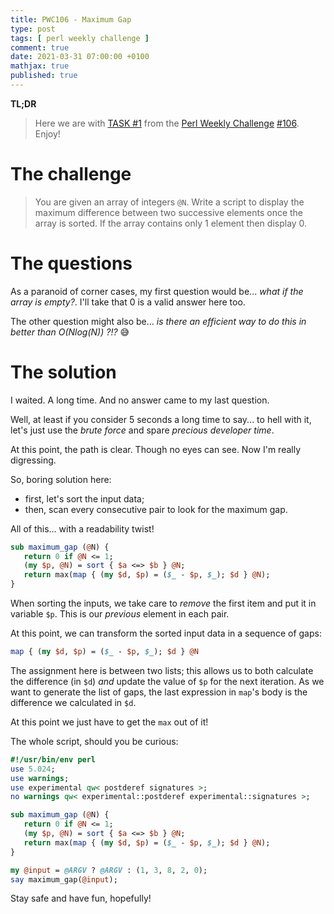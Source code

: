 ```yaml
---
title: PWC106 - Maximum Gap
type: post
tags: [ perl weekly challenge ]
comment: true
date: 2021-03-31 07:00:00 +0100
mathjax: true
published: true
---
```


**TL;DR**

> Here we are with [TASK #1][] from the [Perl Weekly Challenge][]
> [#106][]. Enjoy!

# The challenge

> You are given an array of integers `@N`. Write a script to display the
> maximum difference between two successive elements once the array is
> sorted. If the array contains only 1 element then display 0.

# The questions

As a paranoid of corner cases, my first question would be... *what if the
array is empty?*. I'll take that 0 is a valid answer here too.

The other question might also be... *is there an efficient way to do this in
better than $O(N log(N))$ ?!?* 😅

# The solution

I waited. A long time. And no answer came to my last question.

Well, at least if you consider 5 seconds a long time to say... to hell with
it, let's just use the *brute force* and spare *precious developer time*.

At this point, the path is clear. Though no eyes can see. Now I'm really
digressing.

So, boring solution here:

- first, let's sort the input data;
- then, scan every consecutive pair to look for the maximum gap.

All of this... with a readability twist!

```perl
sub maximum_gap (@N) {
   return 0 if @N <= 1;
   (my $p, @N) = sort { $a <=> $b } @N;
   return max(map { (my $d, $p) = ($_ - $p, $_); $d } @N);
}
```

When sorting the inputs, we take care to *remove* the first item and put it
in variable `$p`. This is our *previous* element in each pair.

At this point, we can transform the sorted input data in a sequence of gaps:

```perl
map { (my $d, $p) = ($_ - $p, $_); $d } @N
```

The assignment here is between two lists; this allows us to both calculate
the difference (in `$d`) *and* update the value of `$p` for the next
iteration. As we want to generate the list of gaps, the last expression in
`map`'s body is the difference we calculated in `$d`.

At this point we just have to get the `max` out of it!

The whole script, should you be curious:

```perl
#!/usr/bin/env perl
use 5.024;
use warnings;
use experimental qw< postderef signatures >;
no warnings qw< experimental::postderef experimental::signatures >;

sub maximum_gap (@N) {
   return 0 if @N <= 1;
   (my $p, @N) = sort { $a <=> $b } @N;
   return max(map { (my $d, $p) = ($_ - $p, $_); $d } @N);
}

my @input = @ARGV ? @ARGV : (1, 3, 8, 2, 0);
say maximum_gap(@input);
```

Stay safe and have fun, hopefully!

[Perl Weekly Challenge]: https://perlweeklychallenge.org/
[#106]: https://perlweeklychallenge.org/blog/perl-weekly-challenge-106/
[TASK #1]: https://perlweeklychallenge.org/blog/perl-weekly-challenge-106/#TASK1
[Perl]: https://www.perl.org/
